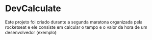 # DevCalculate
  Este projeto foi criado durante a segunda maratona organizada pela rocketseat e ele consiste em calcular o tempo e o valor da hora de um desenvolvedor (exemplo)
